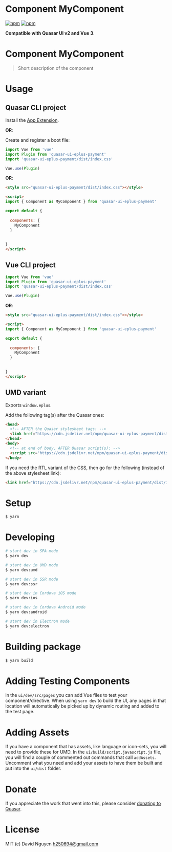 # Component MyComponent

[![npm](https://img.shields.io/npm/v/quasar-ui-eplus-payment.svg?label=quasar-ui-eplus-payment)](https://www.npmjs.com/package/quasar-ui-eplus-payment)
[![npm](https://img.shields.io/npm/dt/quasar-ui-eplus-payment.svg)](https://www.npmjs.com/package/quasar-ui-eplus-payment)

**Compatible with Quasar UI v2 and Vue 3**.


# Component MyComponent
> Short description of the component




# Usage

## Quasar CLI project


Install the [App Extension](../app-extension).

**OR**:


Create and register a boot file:

```js
import Vue from 'vue'
import Plugin from 'quasar-ui-eplus-payment'
import 'quasar-ui-eplus-payment/dist/index.css'

Vue.use(Plugin)
```

**OR**:

```html
<style src="quasar-ui-eplus-payment/dist/index.css"></style>

<script>
import { Component as MyComponent } from 'quasar-ui-eplus-payment'

export default {
  
  components: {
    MyComponent
  }
  
  
}
</script>
```

## Vue CLI project

```js
import Vue from 'vue'
import Plugin from 'quasar-ui-eplus-payment'
import 'quasar-ui-eplus-payment/dist/index.css'

Vue.use(Plugin)
```

**OR**:

```html
<style src="quasar-ui-eplus-payment/dist/index.css"></style>

<script>
import { Component as MyComponent } from 'quasar-ui-eplus-payment'

export default {
  
  components: {
    MyComponent
  }
  
  
}
</script>
```

## UMD variant

Exports `window.eplus`.

Add the following tag(s) after the Quasar ones:

```html
<head>
  <!-- AFTER the Quasar stylesheet tags: -->
  <link href="https://cdn.jsdelivr.net/npm/quasar-ui-eplus-payment/dist/index.min.css" rel="stylesheet" type="text/css">
</head>
<body>
  <!-- at end of body, AFTER Quasar script(s): -->
  <script src="https://cdn.jsdelivr.net/npm/quasar-ui-eplus-payment/dist/index.umd.min.js"></script>
</body>
```
If you need the RTL variant of the CSS, then go for the following (instead of the above stylesheet link):
```html
<link href="https://cdn.jsdelivr.net/npm/quasar-ui-eplus-payment/dist/index.rtl.min.css" rel="stylesheet" type="text/css">
```

# Setup
```bash
$ yarn
```

# Developing
```bash
# start dev in SPA mode
$ yarn dev

# start dev in UMD mode
$ yarn dev:umd

# start dev in SSR mode
$ yarn dev:ssr

# start dev in Cordova iOS mode
$ yarn dev:ios

# start dev in Cordova Android mode
$ yarn dev:android

# start dev in Electron mode
$ yarn dev:electron
```

# Building package
```bash
$ yarn build
```

# Adding Testing Components
in the `ui/dev/src/pages` you can add Vue files to test your component/directive. When using `yarn dev` to build the UI, any pages in that location will automatically be picked up by dynamic routing and added to the test page.

# Adding Assets
If you have a component that has assets, like language or icon-sets, you will need to provide these for UMD. In the `ui/build/script.javascript.js` file, you will find a couple of commented out commands that call `addAssets`. Uncomment what you need and add your assets to have them be built and put into the `ui/dist` folder.

# Donate
If you appreciate the work that went into this, please consider [donating to Quasar](https://donate.quasar.dev).

# License
MIT (c) David Nguyen <h250694@gmail.com>
